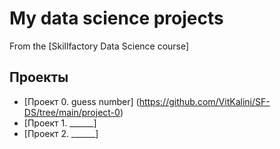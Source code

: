 # My data science projects

From the [Skillfactory Data Science course]

## Проекты

* [Проект 0. guess number] (https://github.com/VitKalini/SF-DS/tree/main/project-0)
* [Проект 1. ______]
* [Проект 2. ______]


